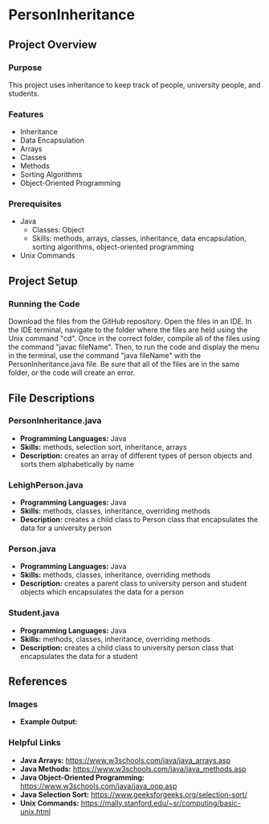 # PersonInheritance
## Project Overview
### Purpose
This project uses inheritance to keep track of people, university people, and students.
### Features
- Inheritance
- Data Encapsulation
- Arrays
- Classes
- Methods
- Sorting Algorithms
- Object-Oriented Programming
### Prerequisites
- Java
  - Classes: Object
  - Skills: methods, arrays, classes, inheritance, data encapsulation, sorting algorithms, object-oriented programming
- Unix Commands
## Project Setup
### Running the Code
Download the files from the GitHub repository. Open the files in an IDE. In the IDE terminal, navigate to the folder where the files are held using the Unix command "cd". Once in the correct folder, compile all of the files using the command "javac fileName". Then, to run the code and display the menu in the terminal, use the command "java fileName" with the PersonInheritance.java file. Be sure that all of the files are in the same folder, or the code will create an error.
## File Descriptions
### PersonInheritance.java
- **Programming Languages:** Java
- **Skills:** methods, selection sort, inheritance, arrays
- **Description:** creates an array of different types of person objects and sorts them alphabetically by name
### LehighPerson.java
- **Programming Languages:** Java
- **Skills:** methods, classes, inheritance, overriding methods
- **Description:** creates a child class to Person class that encapsulates the data for a university person
### Person.java
- **Programming Languages:** Java
- **Skills:** methods, classes, inheritance, overriding methods
- **Description:** creates a parent class to university person and student objects which encapsulates the data for a person
### Student.java
- **Programming Languages:** Java
- **Skills:** methods, classes, inheritance, overriding methods
- **Description:** creates a child class to university person class that encapsulates the data for a student
## References
### Images
- **Example Output:** 
### Helpful Links
- **Java Arrays:** https://www.w3schools.com/java/java_arrays.asp
- **Java Methods:** https://www.w3schools.com/java/java_methods.asp
- **Java Object-Oriented Programming:** https://www.w3schools.com/java/java_oop.asp
- **Java Selection Sort:** https://www.geeksforgeeks.org/selection-sort/
- **Unix Commands:** https://mally.stanford.edu/~sr/computing/basic-unix.html
